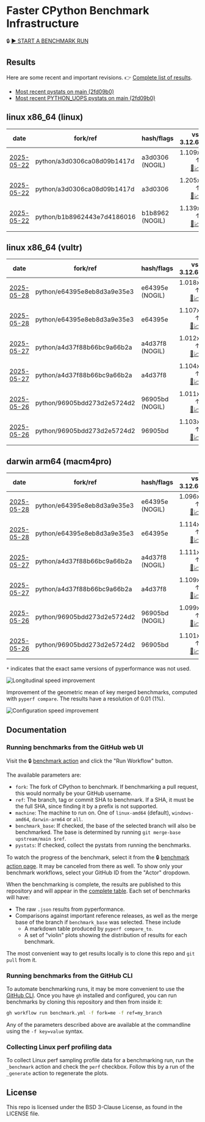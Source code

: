 # Faster CPython Benchmark Infrastructure

🔒 [▶️ START A BENCHMARK RUN](../../actions/workflows/benchmark.yml)

## Results

Here are some recent and important revisions. 👉 [Complete list of results](RESULTS.md).

<!-- START table -->
- [Most recent  pystats on main (2fd09b0)](results/bm-20250524-3.15.0a0-2fd09b0/bm-20250524-linux-x86_64-python-2fd09b011031f3c00c34-3.15.0a0-2fd09b0-pystats.md)
- [Most recent PYTHON_UOPS pystats on main (2fd09b0)](results/bm-20250524-3.15.0a0-2fd09b0-PYTHON_UOPS/bm-20250524-linux-x86_64-python-2fd09b011031f3c00c34-3.15.0a0-2fd09b0-pystats.md)

## linux x86_64 (linux)
| date | fork/ref | hash/flags | vs. 3.12.6: | vs. 3.13.0rc2: | vs. base: |
| --- | --- | --- | ---: | ---: | ---: |
| [2025-05-22](results/bm-20250522-3.15.0a0-a3d0306-NOGIL) | python/a3d0306ca08d09b1417d | a3d0306 (NOGIL) | 1.109x ↑<br>[📄](results/bm-20250522-3.15.0a0-a3d0306-NOGIL/bm-20250522-linux-x86_64-python-a3d0306ca08d09b1417d-3.15.0a0-a3d0306-vs-3.12.6.md)[📈](results/bm-20250522-3.15.0a0-a3d0306-NOGIL/bm-20250522-linux-x86_64-python-a3d0306ca08d09b1417d-3.15.0a0-a3d0306-vs-3.12.6.svg) | 1.068x ↑<br>[📄](results/bm-20250522-3.15.0a0-a3d0306-NOGIL/bm-20250522-linux-x86_64-python-a3d0306ca08d09b1417d-3.15.0a0-a3d0306-vs-3.13.0rc2.md)[📈](results/bm-20250522-3.15.0a0-a3d0306-NOGIL/bm-20250522-linux-x86_64-python-a3d0306ca08d09b1417d-3.15.0a0-a3d0306-vs-3.13.0rc2.svg) | 1.087x ↓<br>[📄](results/bm-20250522-3.15.0a0-a3d0306-NOGIL/bm-20250522-linux-x86_64-python-a3d0306ca08d09b1417d-3.15.0a0-a3d0306-vs-base.md)[📈](results/bm-20250522-3.15.0a0-a3d0306-NOGIL/bm-20250522-linux-x86_64-python-a3d0306ca08d09b1417d-3.15.0a0-a3d0306-vs-base.svg)[🧠](results/bm-20250522-3.15.0a0-a3d0306-NOGIL/bm-20250522-linux-x86_64-python-a3d0306ca08d09b1417d-3.15.0a0-a3d0306-vs-base-mem.svg) |
| [2025-05-22](results/bm-20250522-3.15.0a0-a3d0306) | python/a3d0306ca08d09b1417d | a3d0306 | 1.205x ↑<br>[📄](results/bm-20250522-3.15.0a0-a3d0306/bm-20250522-linux-x86_64-python-a3d0306ca08d09b1417d-3.15.0a0-a3d0306-vs-3.12.6.md)[📈](results/bm-20250522-3.15.0a0-a3d0306/bm-20250522-linux-x86_64-python-a3d0306ca08d09b1417d-3.15.0a0-a3d0306-vs-3.12.6.svg) | 1.160x ↑<br>[📄](results/bm-20250522-3.15.0a0-a3d0306/bm-20250522-linux-x86_64-python-a3d0306ca08d09b1417d-3.15.0a0-a3d0306-vs-3.13.0rc2.md)[📈](results/bm-20250522-3.15.0a0-a3d0306/bm-20250522-linux-x86_64-python-a3d0306ca08d09b1417d-3.15.0a0-a3d0306-vs-3.13.0rc2.svg) |  |
| [2025-05-22](results/bm-20250522-3.15.0a0-b1b8962-NOGIL) | python/b1b8962443e7d4186016 | b1b8962 (NOGIL) | 1.139x ↑<br>[📄](results/bm-20250522-3.15.0a0-b1b8962-NOGIL/bm-20250522-linux-x86_64-python-b1b8962443e7d4186016-3.15.0a0-b1b8962-vs-3.12.6.md)[📈](results/bm-20250522-3.15.0a0-b1b8962-NOGIL/bm-20250522-linux-x86_64-python-b1b8962443e7d4186016-3.15.0a0-b1b8962-vs-3.12.6.svg) | 1.098x ↑<br>[📄](results/bm-20250522-3.15.0a0-b1b8962-NOGIL/bm-20250522-linux-x86_64-python-b1b8962443e7d4186016-3.15.0a0-b1b8962-vs-3.13.0rc2.md)[📈](results/bm-20250522-3.15.0a0-b1b8962-NOGIL/bm-20250522-linux-x86_64-python-b1b8962443e7d4186016-3.15.0a0-b1b8962-vs-3.13.0rc2.svg) | 1.075x ↓<br>[📄](results/bm-20250522-3.15.0a0-b1b8962-NOGIL/bm-20250522-linux-x86_64-python-b1b8962443e7d4186016-3.15.0a0-b1b8962-vs-base.md)[📈](results/bm-20250522-3.15.0a0-b1b8962-NOGIL/bm-20250522-linux-x86_64-python-b1b8962443e7d4186016-3.15.0a0-b1b8962-vs-base.svg)[🧠](results/bm-20250522-3.15.0a0-b1b8962-NOGIL/bm-20250522-linux-x86_64-python-b1b8962443e7d4186016-3.15.0a0-b1b8962-vs-base-mem.svg) |

## linux x86_64 (vultr)
| date | fork/ref | hash/flags | vs. 3.12.6: | vs. 3.13.0rc2: | vs. base: |
| --- | --- | --- | ---: | ---: | ---: |
| [2025-05-28](results/bm-20250528-3.15.0a0-e64395e-NOGIL) | python/e64395e8eb8d3a9e35e3 | e64395e (NOGIL) | 1.018x ↑<br>[📄](results/bm-20250528-3.15.0a0-e64395e-NOGIL/bm-20250528-vultr-x86_64-python-e64395e8eb8d3a9e35e3-3.15.0a0-e64395e-vs-3.12.6.md)[📈](results/bm-20250528-3.15.0a0-e64395e-NOGIL/bm-20250528-vultr-x86_64-python-e64395e8eb8d3a9e35e3-3.15.0a0-e64395e-vs-3.12.6.svg) | 1.017x ↓<br>[📄](results/bm-20250528-3.15.0a0-e64395e-NOGIL/bm-20250528-vultr-x86_64-python-e64395e8eb8d3a9e35e3-3.15.0a0-e64395e-vs-3.13.0rc2.md)[📈](results/bm-20250528-3.15.0a0-e64395e-NOGIL/bm-20250528-vultr-x86_64-python-e64395e8eb8d3a9e35e3-3.15.0a0-e64395e-vs-3.13.0rc2.svg) | 1.086x ↓<br>[📄](results/bm-20250528-3.15.0a0-e64395e-NOGIL/bm-20250528-vultr-x86_64-python-e64395e8eb8d3a9e35e3-3.15.0a0-e64395e-vs-base.md)[📈](results/bm-20250528-3.15.0a0-e64395e-NOGIL/bm-20250528-vultr-x86_64-python-e64395e8eb8d3a9e35e3-3.15.0a0-e64395e-vs-base.svg)[🧠](results/bm-20250528-3.15.0a0-e64395e-NOGIL/bm-20250528-vultr-x86_64-python-e64395e8eb8d3a9e35e3-3.15.0a0-e64395e-vs-base-mem.svg) |
| [2025-05-28](results/bm-20250528-3.15.0a0-e64395e) | python/e64395e8eb8d3a9e35e3 | e64395e | 1.107x ↑<br>[📄](results/bm-20250528-3.15.0a0-e64395e/bm-20250528-vultr-x86_64-python-e64395e8eb8d3a9e35e3-3.15.0a0-e64395e-vs-3.12.6.md)[📈](results/bm-20250528-3.15.0a0-e64395e/bm-20250528-vultr-x86_64-python-e64395e8eb8d3a9e35e3-3.15.0a0-e64395e-vs-3.12.6.svg) | 1.069x ↑<br>[📄](results/bm-20250528-3.15.0a0-e64395e/bm-20250528-vultr-x86_64-python-e64395e8eb8d3a9e35e3-3.15.0a0-e64395e-vs-3.13.0rc2.md)[📈](results/bm-20250528-3.15.0a0-e64395e/bm-20250528-vultr-x86_64-python-e64395e8eb8d3a9e35e3-3.15.0a0-e64395e-vs-3.13.0rc2.svg) |  |
| [2025-05-27](results/bm-20250527-3.15.0a0-a4d37f8-NOGIL) | python/a4d37f88b66bc9a66b2a | a4d37f8 (NOGIL) | 1.012x ↑<br>[📄](results/bm-20250527-3.15.0a0-a4d37f8-NOGIL/bm-20250527-vultr-x86_64-python-a4d37f88b66bc9a66b2a-3.15.0a0-a4d37f8-vs-3.12.6.md)[📈](results/bm-20250527-3.15.0a0-a4d37f8-NOGIL/bm-20250527-vultr-x86_64-python-a4d37f88b66bc9a66b2a-3.15.0a0-a4d37f8-vs-3.12.6.svg) | 1.023x ↓<br>[📄](results/bm-20250527-3.15.0a0-a4d37f8-NOGIL/bm-20250527-vultr-x86_64-python-a4d37f88b66bc9a66b2a-3.15.0a0-a4d37f8-vs-3.13.0rc2.md)[📈](results/bm-20250527-3.15.0a0-a4d37f8-NOGIL/bm-20250527-vultr-x86_64-python-a4d37f88b66bc9a66b2a-3.15.0a0-a4d37f8-vs-3.13.0rc2.svg) | 1.089x ↓<br>[📄](results/bm-20250527-3.15.0a0-a4d37f8-NOGIL/bm-20250527-vultr-x86_64-python-a4d37f88b66bc9a66b2a-3.15.0a0-a4d37f8-vs-base.md)[📈](results/bm-20250527-3.15.0a0-a4d37f8-NOGIL/bm-20250527-vultr-x86_64-python-a4d37f88b66bc9a66b2a-3.15.0a0-a4d37f8-vs-base.svg)[🧠](results/bm-20250527-3.15.0a0-a4d37f8-NOGIL/bm-20250527-vultr-x86_64-python-a4d37f88b66bc9a66b2a-3.15.0a0-a4d37f8-vs-base-mem.svg) |
| [2025-05-27](results/bm-20250527-3.15.0a0-a4d37f8) | python/a4d37f88b66bc9a66b2a | a4d37f8 | 1.104x ↑<br>[📄](results/bm-20250527-3.15.0a0-a4d37f8/bm-20250527-vultr-x86_64-python-a4d37f88b66bc9a66b2a-3.15.0a0-a4d37f8-vs-3.12.6.md)[📈](results/bm-20250527-3.15.0a0-a4d37f8/bm-20250527-vultr-x86_64-python-a4d37f88b66bc9a66b2a-3.15.0a0-a4d37f8-vs-3.12.6.svg) | 1.066x ↑<br>[📄](results/bm-20250527-3.15.0a0-a4d37f8/bm-20250527-vultr-x86_64-python-a4d37f88b66bc9a66b2a-3.15.0a0-a4d37f8-vs-3.13.0rc2.md)[📈](results/bm-20250527-3.15.0a0-a4d37f8/bm-20250527-vultr-x86_64-python-a4d37f88b66bc9a66b2a-3.15.0a0-a4d37f8-vs-3.13.0rc2.svg) |  |
| [2025-05-26](results/bm-20250526-3.15.0a0-96905bd-NOGIL) | python/96905bdd273d2e5724d2 | 96905bd (NOGIL) | 1.011x ↑<br>[📄](results/bm-20250526-3.15.0a0-96905bd-NOGIL/bm-20250526-vultr-x86_64-python-96905bdd273d2e5724d2-3.15.0a0-96905bd-vs-3.12.6.md)[📈](results/bm-20250526-3.15.0a0-96905bd-NOGIL/bm-20250526-vultr-x86_64-python-96905bdd273d2e5724d2-3.15.0a0-96905bd-vs-3.12.6.svg) | 1.024x ↓<br>[📄](results/bm-20250526-3.15.0a0-96905bd-NOGIL/bm-20250526-vultr-x86_64-python-96905bdd273d2e5724d2-3.15.0a0-96905bd-vs-3.13.0rc2.md)[📈](results/bm-20250526-3.15.0a0-96905bd-NOGIL/bm-20250526-vultr-x86_64-python-96905bdd273d2e5724d2-3.15.0a0-96905bd-vs-3.13.0rc2.svg) | 1.089x ↓<br>[📄](results/bm-20250526-3.15.0a0-96905bd-NOGIL/bm-20250526-vultr-x86_64-python-96905bdd273d2e5724d2-3.15.0a0-96905bd-vs-base.md)[📈](results/bm-20250526-3.15.0a0-96905bd-NOGIL/bm-20250526-vultr-x86_64-python-96905bdd273d2e5724d2-3.15.0a0-96905bd-vs-base.svg)[🧠](results/bm-20250526-3.15.0a0-96905bd-NOGIL/bm-20250526-vultr-x86_64-python-96905bdd273d2e5724d2-3.15.0a0-96905bd-vs-base-mem.svg) |
| [2025-05-26](results/bm-20250526-3.15.0a0-96905bd) | python/96905bdd273d2e5724d2 | 96905bd | 1.103x ↑<br>[📄](results/bm-20250526-3.15.0a0-96905bd/bm-20250526-vultr-x86_64-python-96905bdd273d2e5724d2-3.15.0a0-96905bd-vs-3.12.6.md)[📈](results/bm-20250526-3.15.0a0-96905bd/bm-20250526-vultr-x86_64-python-96905bdd273d2e5724d2-3.15.0a0-96905bd-vs-3.12.6.svg) | 1.065x ↑<br>[📄](results/bm-20250526-3.15.0a0-96905bd/bm-20250526-vultr-x86_64-python-96905bdd273d2e5724d2-3.15.0a0-96905bd-vs-3.13.0rc2.md)[📈](results/bm-20250526-3.15.0a0-96905bd/bm-20250526-vultr-x86_64-python-96905bdd273d2e5724d2-3.15.0a0-96905bd-vs-3.13.0rc2.svg) |  |

## darwin arm64 (macm4pro)
| date | fork/ref | hash/flags | vs. 3.12.6: | vs. 3.13.0rc2: | vs. base: |
| --- | --- | --- | ---: | ---: | ---: |
| [2025-05-28](results/bm-20250528-3.15.0a0-e64395e-NOGIL) | python/e64395e8eb8d3a9e35e3 | e64395e (NOGIL) | 1.096x ↑<br>[📄](results/bm-20250528-3.15.0a0-e64395e-NOGIL/bm-20250528-macm4pro-arm64-python-e64395e8eb8d3a9e35e3-3.15.0a0-e64395e-vs-3.12.6.md)[📈](results/bm-20250528-3.15.0a0-e64395e-NOGIL/bm-20250528-macm4pro-arm64-python-e64395e8eb8d3a9e35e3-3.15.0a0-e64395e-vs-3.12.6.svg) | 1.016x ↑<br>[📄](results/bm-20250528-3.15.0a0-e64395e-NOGIL/bm-20250528-macm4pro-arm64-python-e64395e8eb8d3a9e35e3-3.15.0a0-e64395e-vs-3.13.0rc2.md)[📈](results/bm-20250528-3.15.0a0-e64395e-NOGIL/bm-20250528-macm4pro-arm64-python-e64395e8eb8d3a9e35e3-3.15.0a0-e64395e-vs-3.13.0rc2.svg) | 1.018x ↓<br>[📄](results/bm-20250528-3.15.0a0-e64395e-NOGIL/bm-20250528-macm4pro-arm64-python-e64395e8eb8d3a9e35e3-3.15.0a0-e64395e-vs-base.md)[📈](results/bm-20250528-3.15.0a0-e64395e-NOGIL/bm-20250528-macm4pro-arm64-python-e64395e8eb8d3a9e35e3-3.15.0a0-e64395e-vs-base.svg)[🧠](results/bm-20250528-3.15.0a0-e64395e-NOGIL/bm-20250528-macm4pro-arm64-python-e64395e8eb8d3a9e35e3-3.15.0a0-e64395e-vs-base-mem.svg) |
| [2025-05-28](results/bm-20250528-3.15.0a0-e64395e) | python/e64395e8eb8d3a9e35e3 | e64395e | 1.114x ↑<br>[📄](results/bm-20250528-3.15.0a0-e64395e/bm-20250528-macm4pro-arm64-python-e64395e8eb8d3a9e35e3-3.15.0a0-e64395e-vs-3.12.6.md)[📈](results/bm-20250528-3.15.0a0-e64395e/bm-20250528-macm4pro-arm64-python-e64395e8eb8d3a9e35e3-3.15.0a0-e64395e-vs-3.12.6.svg) | 1.033x ↑<br>[📄](results/bm-20250528-3.15.0a0-e64395e/bm-20250528-macm4pro-arm64-python-e64395e8eb8d3a9e35e3-3.15.0a0-e64395e-vs-3.13.0rc2.md)[📈](results/bm-20250528-3.15.0a0-e64395e/bm-20250528-macm4pro-arm64-python-e64395e8eb8d3a9e35e3-3.15.0a0-e64395e-vs-3.13.0rc2.svg) |  |
| [2025-05-27](results/bm-20250527-3.15.0a0-a4d37f8-NOGIL) | python/a4d37f88b66bc9a66b2a | a4d37f8 (NOGIL) | 1.111x ↑<br>[📄](results/bm-20250527-3.15.0a0-a4d37f8-NOGIL/bm-20250527-macm4pro-arm64-python-a4d37f88b66bc9a66b2a-3.15.0a0-a4d37f8-vs-3.12.6.md)[📈](results/bm-20250527-3.15.0a0-a4d37f8-NOGIL/bm-20250527-macm4pro-arm64-python-a4d37f88b66bc9a66b2a-3.15.0a0-a4d37f8-vs-3.12.6.svg) | 1.030x ↑<br>[📄](results/bm-20250527-3.15.0a0-a4d37f8-NOGIL/bm-20250527-macm4pro-arm64-python-a4d37f88b66bc9a66b2a-3.15.0a0-a4d37f8-vs-3.13.0rc2.md)[📈](results/bm-20250527-3.15.0a0-a4d37f8-NOGIL/bm-20250527-macm4pro-arm64-python-a4d37f88b66bc9a66b2a-3.15.0a0-a4d37f8-vs-3.13.0rc2.svg) | 1.001x ↓<br>[📄](results/bm-20250527-3.15.0a0-a4d37f8-NOGIL/bm-20250527-macm4pro-arm64-python-a4d37f88b66bc9a66b2a-3.15.0a0-a4d37f8-vs-base.md)[📈](results/bm-20250527-3.15.0a0-a4d37f8-NOGIL/bm-20250527-macm4pro-arm64-python-a4d37f88b66bc9a66b2a-3.15.0a0-a4d37f8-vs-base.svg)[🧠](results/bm-20250527-3.15.0a0-a4d37f8-NOGIL/bm-20250527-macm4pro-arm64-python-a4d37f88b66bc9a66b2a-3.15.0a0-a4d37f8-vs-base-mem.svg) |
| [2025-05-27](results/bm-20250527-3.15.0a0-a4d37f8) | python/a4d37f88b66bc9a66b2a | a4d37f8 | 1.109x ↑<br>[📄](results/bm-20250527-3.15.0a0-a4d37f8/bm-20250527-macm4pro-arm64-python-a4d37f88b66bc9a66b2a-3.15.0a0-a4d37f8-vs-3.12.6.md)[📈](results/bm-20250527-3.15.0a0-a4d37f8/bm-20250527-macm4pro-arm64-python-a4d37f88b66bc9a66b2a-3.15.0a0-a4d37f8-vs-3.12.6.svg) | 1.028x ↑<br>[📄](results/bm-20250527-3.15.0a0-a4d37f8/bm-20250527-macm4pro-arm64-python-a4d37f88b66bc9a66b2a-3.15.0a0-a4d37f8-vs-3.13.0rc2.md)[📈](results/bm-20250527-3.15.0a0-a4d37f8/bm-20250527-macm4pro-arm64-python-a4d37f88b66bc9a66b2a-3.15.0a0-a4d37f8-vs-3.13.0rc2.svg) |  |
| [2025-05-26](results/bm-20250526-3.15.0a0-96905bd-NOGIL) | python/96905bdd273d2e5724d2 | 96905bd (NOGIL) | 1.099x ↑<br>[📄](results/bm-20250526-3.15.0a0-96905bd-NOGIL/bm-20250526-macm4pro-arm64-python-96905bdd273d2e5724d2-3.15.0a0-96905bd-vs-3.12.6.md)[📈](results/bm-20250526-3.15.0a0-96905bd-NOGIL/bm-20250526-macm4pro-arm64-python-96905bdd273d2e5724d2-3.15.0a0-96905bd-vs-3.12.6.svg) | 1.019x ↑<br>[📄](results/bm-20250526-3.15.0a0-96905bd-NOGIL/bm-20250526-macm4pro-arm64-python-96905bdd273d2e5724d2-3.15.0a0-96905bd-vs-3.13.0rc2.md)[📈](results/bm-20250526-3.15.0a0-96905bd-NOGIL/bm-20250526-macm4pro-arm64-python-96905bdd273d2e5724d2-3.15.0a0-96905bd-vs-3.13.0rc2.svg) | 1.004x ↓<br>[📄](results/bm-20250526-3.15.0a0-96905bd-NOGIL/bm-20250526-macm4pro-arm64-python-96905bdd273d2e5724d2-3.15.0a0-96905bd-vs-base.md)[📈](results/bm-20250526-3.15.0a0-96905bd-NOGIL/bm-20250526-macm4pro-arm64-python-96905bdd273d2e5724d2-3.15.0a0-96905bd-vs-base.svg)[🧠](results/bm-20250526-3.15.0a0-96905bd-NOGIL/bm-20250526-macm4pro-arm64-python-96905bdd273d2e5724d2-3.15.0a0-96905bd-vs-base-mem.svg) |
| [2025-05-26](results/bm-20250526-3.15.0a0-96905bd) | python/96905bdd273d2e5724d2 | 96905bd | 1.101x ↑<br>[📄](results/bm-20250526-3.15.0a0-96905bd/bm-20250526-macm4pro-arm64-python-96905bdd273d2e5724d2-3.15.0a0-96905bd-vs-3.12.6.md)[📈](results/bm-20250526-3.15.0a0-96905bd/bm-20250526-macm4pro-arm64-python-96905bdd273d2e5724d2-3.15.0a0-96905bd-vs-3.12.6.svg) | 1.022x ↑<br>[📄](results/bm-20250526-3.15.0a0-96905bd/bm-20250526-macm4pro-arm64-python-96905bdd273d2e5724d2-3.15.0a0-96905bd-vs-3.13.0rc2.md)[📈](results/bm-20250526-3.15.0a0-96905bd/bm-20250526-macm4pro-arm64-python-96905bdd273d2e5724d2-3.15.0a0-96905bd-vs-3.13.0rc2.svg) |  |


<!-- END table -->

`*` indicates that the exact same versions of pyperformance was not used.

![Longitudinal speed improvement](/longitudinal.svg)

Improvement of the geometric mean of key merged benchmarks, computed with `pyperf compare`.
The results have a resolution of 0.01 (1%).

![Configuration speed improvement](/configs.svg)

## Documentation

### Running benchmarks from the GitHub web UI

Visit the 🔒 [benchmark action](../../actions/workflows/benchmark.yml) and click the "Run Workflow" button.

The available parameters are:

- `fork`: The fork of CPython to benchmark.
  If benchmarking a pull request, this would normally be your GitHub username.
- `ref`: The branch, tag or commit SHA to benchmark.
  If a SHA, it must be the full SHA, since finding it by a prefix is not supported.
- `machine`: The machine to run on.
  One of `linux-amd64` (default), `windows-amd64`, `darwin-arm64` or `all`.
- `benchmark_base`: If checked, the base of the selected branch will also be benchmarked.
  The base is determined by running `git merge-base upstream/main $ref`.
- `pystats`: If checked, collect the pystats from running the benchmarks.

To watch the progress of the benchmark, select it from the 🔒 [benchmark action page](../../actions/workflows/benchmark.yml).
It may be canceled from there as well.
To show only your benchmark workflows, select your GitHub ID from the "Actor" dropdown.

When the benchmarking is complete, the results are published to this repository and will appear in the [complete table](RESULTS.md).
Each set of benchmarks will have:

- The raw `.json` results from pyperformance.
- Comparisons against important reference releases, as well as the merge base of the branch if `benchmark_base` was selected. These include
  - A markdown table produced by `pyperf compare_to`.
  - A set of "violin" plots showing the distribution of results for each benchmark.

The most convenient way to get results locally is to clone this repo and `git pull` from it.

### Running benchmarks from the GitHub CLI

To automate benchmarking runs, it may be more convenient to use the [GitHub CLI](https://cli.github.com/).
Once you have `gh` installed and configured, you can run benchmarks by cloning this repository and then from inside it:

```bash session
gh workflow run benchmark.yml -f fork=me -f ref=my_branch
```

Any of the parameters described above are available at the commandline using the `-f key=value` syntax.

### Collecting Linux perf profiling data

To collect Linux perf sampling profile data for a benchmarking run, run the `_benchmark` action and check the `perf` checkbox.
Follow this by a run of the `_generate` action to regenerate the plots.

## License

This repo is licensed under the BSD 3-Clause License, as found in the LICENSE file.
